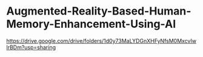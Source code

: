# Augmented-Reality-Based-Human-Memory-Enhancement-Using-AI

https://drive.google.com/drive/folders/1d0y73MaLYDGnXHFyNfsM0MxcvIwlrBDm?usp=sharing
